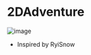 ﻿# 2DAdventure

![image](https://github.com/user-attachments/assets/51d57762-8bc7-4b3b-976c-4b5ea08124c5)

- Inspired by RyiSnow

